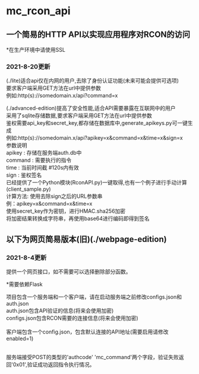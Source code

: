 # mc_rcon_api
## 一个简易的HTTP API以实现应用程序对RCON的访问

*在生产环境中请使用SSL<br>
### 2021-8-20更新<br>
(./lite)适合api仅在内网的用户,去除了身份认证功能(未来可能会提供可选项)<br>
要求客户端采用GET方法在url中提供参数<br>
例如:http(s)://somedomain.x/api?command=x<br>

(./advanced-edition)提高了安全性能,适合API需要暴露在互联网中的用户<br>
采用了sqlite存储数据,要求客户端采用GET方法在url中提供参数<br>
鉴权需要api_key和secret_key,都存储在数据库中,generate_apikeys.py可一键生成<br>
例如:http(s)://somedomain.x/api?apikey=x&command=x&time=x&sign=x<br>
参数说明<br>
apikey : 存储在服务端auth.db中<br>
command : 需要执行的指令<br>
time : 当前时间截 #120s内有效<br>
sign : 鉴权签名<br>
    已经提供了一个Python模块(RconAPI.py)一键取得,也有一个例子进行手动计算(client_sample.py)<br>
    计算方法:  使用去除sign之后的URL参数串 <br>
    例：apikey=x&command=x&time=x<br>
    使用secret_key作为密钥，进行HMAC.sha256加密<br>
    将加密结果转换成字符串，再使用base64进行编码即得到签名<br>


## 以下为网页简易版本(旧)(./webpage-edition)
### 2021-8-4更新<br>
提供一个网页接口，如不需要可以选择删除部分函数。<br>

*需要依赖Flask<br>

项目包含一个服务端和一个客户端，请在启动服务端之前修改configs.json和auth.json<br>
auth.json包含API验证的信息(将来会使用加密)<br>
configs.json包含RCON需要的连接信息(将来会使用加密)<br>
<br>
客户端包含一个config.json，包含默认连接的API地址(需要启用请修改enabled=1)<br>

<br>服务端接受POST的类型的'authcode'   'mc_command'两个字段，验证失败返回'0x01',验证成功返回指令执行情况。
